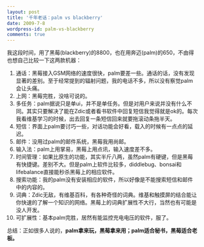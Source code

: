 ```yaml
---
layout: post
title: '千年老话：palm vs blackberry'
date: 2009-7-8
wordpress-id: palm-vs-blackberry
comments: true
---
```

<p>我这段时间，用了黑莓(blackberry)的8800，也在用奔迈(palm)的650，不由得也想自己比较一下这两款机器：</p>  <ol>   <li>通话：黑莓接入GSM网络的速度很快，palm要差一些。通话的话，没有发现显著的差别。至于经常提到的辐射问题，我的电话不多，所以没有察觉palm会让头痛。</li>    <li>上网：黑莓完胜，没啥可说的。</li>    <li>多任务：palm据说只是单ui，并不是单任务。但是对用户来说并没有什么不同。其实只要解决了能在Zdic或者看书软件中回复短信我觉得就是ok的。每次我看维基学习的时候，出去回复一条短信回来就要拖滚动条拖半天。</li>    <li>短信：界面上palm要讨巧一些，对话功能会好看，载入的时候有一点点的延迟。</li>    <li>邮件：没用过palm的邮件系统，黑莓我用尚邮。</li>    <li>输入法：palm上用掌易，黑莓上用点讯，输入速度差不多。</li>    <li>时间管理：如果比原生的功能，其实半斤八两，虽然palm有硬键，但是黑莓有快捷键。差别不大。但是palm上软件比较多，diddlebug、bonsai和lifebalance直接能秒杀黑莓上的相应软件。</li>    <li>搜索功能：我的palm没有安装相应的软件，所以好像是不能搜索短信和邮件中的内容的。</li>    <li>词典：Zdic无敌，有维基百科，有各种奇怪的词典。维基和触摸屏的结合能让你快速的了解一个知识的网络。黑莓上的词典扩展性不大行，当然也有可能是没人开发。</li>    <li>可扩展性：基本palm完胜，居然有能监控充电电压的软件，服了。</li> </ol>  <p>总结：正如很多人说的，<strong>palm拿来玩，黑莓拿来用；palm适合秘书，黑莓适合老板。</strong></p>

